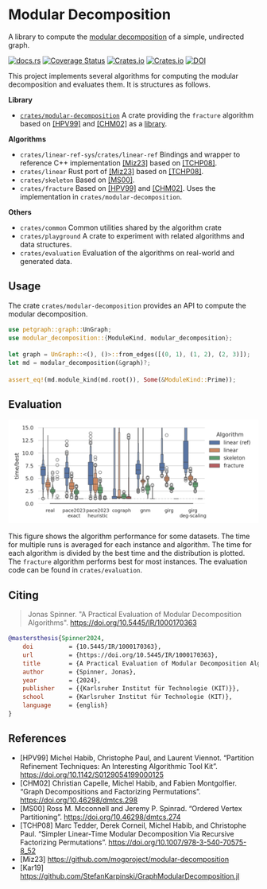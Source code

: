 # Modular Decomposition

A library to compute the [modular decomposition](https://en.wikipedia.org/wiki/Modular_decomposition) of a
simple, undirected graph.

[![docs.rs](https://img.shields.io/docsrs/modular-decomposition?logo=rust)](https://docs.rs/modular-decomposition) [![Coverage Status](https://coveralls.io/repos/github/jonasspinner/modular-decomposition/badge.svg?branch=main)](https://coveralls.io/github/jonasspinner/modular-decomposition?branch=main) [![Crates.io](https://img.shields.io/crates/v/modular-decomposition.svg?logo=rust)](https://crates.io/crates/modular-decomposition) [![Crates.io](https://img.shields.io/crates/l/modular-decomposition.svg)](./LICENSE) [![DOI](https://img.shields.io/badge/doi-10.5445%2FIR%2F1000170363-blue?logo=doi)](https://doi.org/10.5445/IR/1000170363)

This project implements several algorithms for computing the modular decomposition and evaluates them. It is structures as follows.

**Library**
+ [`crates/modular-decomposition`](./crates/modular-decomposition/README.md) A crate providing the `fracture` algorithm based on [[HPV99]](https://doi.org/10.1142/S0129054199000125) and [[CHM02]](https://doi.org/10.46298/dmtcs.298) as a [library](https://crates.io/crates/modular-decomposition).

**Algorithms**
+ `crates/linear-ref-sys`/`crates/linear-ref` Bindings and wrapper to reference C++ implementation [[Miz23]](https://github.com/mogproject/modular-decomposition) based on [[TCHP08]](https://doi.org/10.1007/978-3-540-70575-8_52).
+ `crates/linear` Rust port of [[Miz23]](https://github.com/mogproject/modular-decomposition) based on [[TCHP08]](https://doi.org/10.1007/978-3-540-70575-8_52).
+ `crates/skeleton` Based on [[MS00]](https://doi.org/10.46298/dmtcs.274).
+ `crates/fracture` Based on [[HPV99]](https://doi.org/10.1142/S0129054199000125) and [[CHM02]](https://doi.org/10.46298/dmtcs.298). Uses the implementation in `crates/modular-decomposition`.

**Others**
+ `crates/common` Common utilities shared by the algorithm crate
+ `crates/playground` A crate to experiment with related algorithms and data structures.
+ `crates/evaluation` Evaluation of the algorithms on real-world and generated data.

## Usage

The crate `crates/modular-decomposition` provides an API to compute the modular decomposition.

```rust
use petgraph::graph::UnGraph;
use modular_decomposition::{ModuleKind, modular_decomposition};

let graph = UnGraph::<(), ()>::from_edges([(0, 1), (1, 2), (2, 3)]);
let md = modular_decomposition(&graph)?;

assert_eq!(md.module_kind(md.root()), Some(&ModuleKind::Prime));
```


## Evaluation

![](evaluation.png)

This figure shows the algorithm performance for some datasets.
The time for multiple runs is averaged for each instance and algorithm. The time for each algorithm is divided by the best time and the distribution is plotted.
The `fracture` algorithm performs best for most instances.
The evaluation code can be found in `crates/evaluation`.

## Citing

> Jonas Spinner. "A Practical Evaluation of Modular Decomposition Algorithms". https://doi.org/10.5445/IR/1000170363

```Bibtex
@mastersthesis{Spinner2024,
    doi          = {10.5445/IR/1000170363},
    url          = {https://doi.org/10.5445/IR/1000170363},
    title        = {A Practical Evaluation of Modular Decomposition Algorithms},
    author       = {Spinner, Jonas},
    year         = {2024},
    publisher    = {{Karlsruher Institut für Technologie (KIT)}},
    school       = {Karlsruher Institut für Technologie (KIT)},
    language     = {english}
}
```

## References

+ [HPV99] Michel Habib, Christophe Paul, and Laurent Viennot. “Partition Refinement Techniques: An Interesting Algorithmic Tool Kit”. https://doi.org/10.1142/S0129054199000125
+ [CHM02] Christian Capelle, Michel Habib, and Fabien Montgolfier. “Graph Decompositions and Factorizing Permutations”. https://doi.org/10.46298/dmtcs.298
+ [MS00] Ross M. Mcconnell and Jeremy P. Spinrad. “Ordered Vertex Partitioning”. https://doi.org/10.46298/dmtcs.274
+ [TCHP08] Marc Tedder, Derek Corneil, Michel Habib, and Christophe Paul. “Simpler Linear-Time Modular Decomposition Via Recursive Factorizing Permutations”. https://doi.org/10.1007/978-3-540-70575-8_52
+ [Miz23] https://github.com/mogproject/modular-decomposition
+ [Kar19] https://github.com/StefanKarpinski/GraphModularDecomposition.jl
